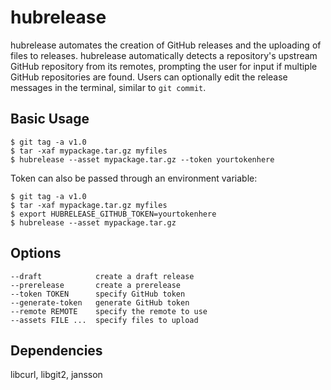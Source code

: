 # hubrelease

hubrelease automates the creation of GitHub releases and the uploading of files to releases. hubrelease automatically detects a repository's upstream GitHub repository from its remotes, prompting the user for input if multiple GitHub repositories are found. Users can optionally edit the release messages in the terminal, similar to `git commit`.

## Basic Usage
```
$ git tag -a v1.0
$ tar -xaf mypackage.tar.gz myfiles
$ hubrelease --asset mypackage.tar.gz --token yourtokenhere
```
Token can also be passed through an environment variable:
```
$ git tag -a v1.0
$ tar -xaf mypackage.tar.gz myfiles
$ export HUBRELEASE_GITHUB_TOKEN=yourtokenhere
$ hubrelease --asset mypackage.tar.gz
```

## Options
```
--draft            create a draft release
--prerelease       create a prerelease
--token TOKEN      specify GitHub token
--generate-token   generate GitHub token
--remote REMOTE    specify the remote to use
--assets FILE ...  specify files to upload
```

## Dependencies
libcurl, libgit2, jansson
